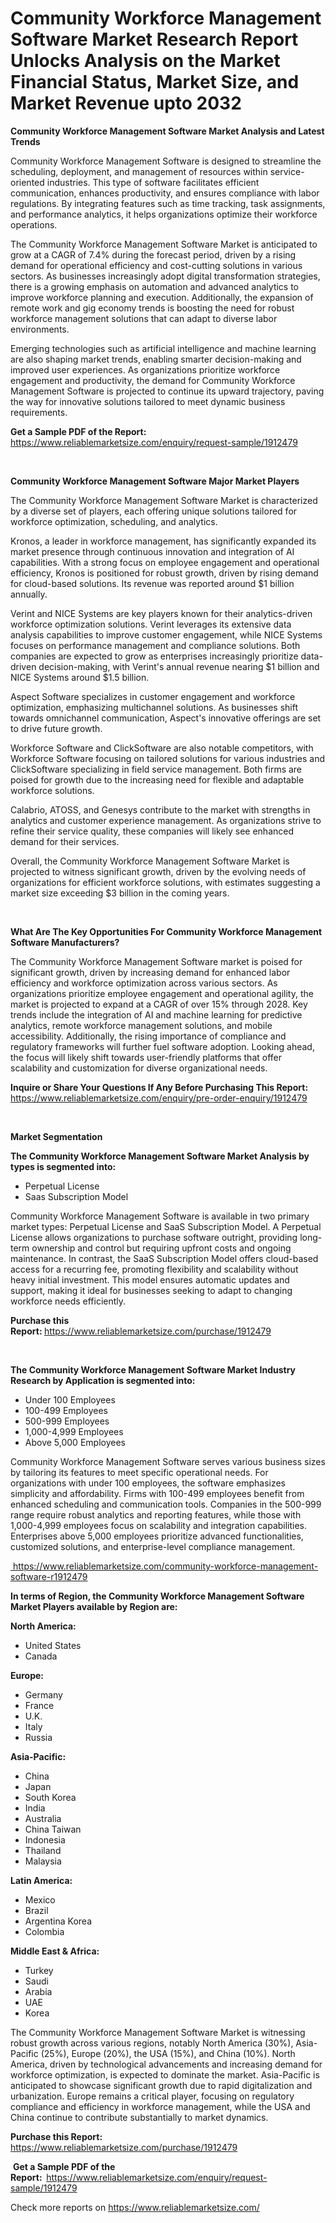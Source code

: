 <p><h1>Community Workforce Management Software Market Research Report Unlocks Analysis on the Market Financial Status, Market Size, and Market Revenue upto 2032</h1></p><p><strong>Community Workforce Management Software Market Analysis and Latest Trends</strong></p>
<p><p>Community Workforce Management Software is designed to streamline the scheduling, deployment, and management of resources within service-oriented industries. This type of software facilitates efficient communication, enhances productivity, and ensures compliance with labor regulations. By integrating features such as time tracking, task assignments, and performance analytics, it helps organizations optimize their workforce operations.</p><p>The Community Workforce Management Software Market is anticipated to grow at a CAGR of 7.4% during the forecast period, driven by a rising demand for operational efficiency and cost-cutting solutions in various sectors. As businesses increasingly adopt digital transformation strategies, there is a growing emphasis on automation and advanced analytics to improve workforce planning and execution. Additionally, the expansion of remote work and gig economy trends is boosting the need for robust workforce management solutions that can adapt to diverse labor environments.</p><p>Emerging technologies such as artificial intelligence and machine learning are also shaping market trends, enabling smarter decision-making and improved user experiences. As organizations prioritize workforce engagement and productivity, the demand for Community Workforce Management Software is projected to continue its upward trajectory, paving the way for innovative solutions tailored to meet dynamic business requirements.</p></p>
<p><strong>Get a Sample PDF of the Report:&nbsp;</strong> <a href="https://www.reliablemarketsize.com/enquiry/request-sample/1912479?utm_campaign=1143&utm_medium=2&utm_source=Github&utm_content=ia&utm_term=11032025&utm_id=community-workforce-management-software">https://www.reliablemarketsize.com/enquiry/request-sample/1912479</a></p>
<p>&nbsp;</p>
<p><strong>Community Workforce Management Software Major Market Players</strong></p>
<p><p>The Community Workforce Management Software Market is characterized by a diverse set of players, each offering unique solutions tailored for workforce optimization, scheduling, and analytics.</p><p>Kronos, a leader in workforce management, has significantly expanded its market presence through continuous innovation and integration of AI capabilities. With a strong focus on employee engagement and operational efficiency, Kronos is positioned for robust growth, driven by rising demand for cloud-based solutions. Its revenue was reported around $1 billion annually.</p><p>Verint and NICE Systems are key players known for their analytics-driven workforce optimization solutions. Verint leverages its extensive data analysis capabilities to improve customer engagement, while NICE Systems focuses on performance management and compliance solutions. Both companies are expected to grow as enterprises increasingly prioritize data-driven decision-making, with Verint's annual revenue nearing $1 billion and NICE Systems around $1.5 billion.</p><p>Aspect Software specializes in customer engagement and workforce optimization, emphasizing multichannel solutions. As businesses shift towards omnichannel communication, Aspect's innovative offerings are set to drive future growth.</p><p>Workforce Software and ClickSoftware are also notable competitors, with Workforce Software focusing on tailored solutions for various industries and ClickSoftware specializing in field service management. Both firms are poised for growth due to the increasing need for flexible and adaptable workforce solutions.</p><p>Calabrio, ATOSS, and Genesys contribute to the market with strengths in analytics and customer experience management. As organizations strive to refine their service quality, these companies will likely see enhanced demand for their services.</p><p>Overall, the Community Workforce Management Software Market is projected to witness significant growth, driven by the evolving needs of organizations for efficient workforce solutions, with estimates suggesting a market size exceeding $3 billion in the coming years.</p></p>
<p>&nbsp;</p>
<p><strong>What Are The Key Opportunities For Community Workforce Management Software Manufacturers?</strong></p>
<p><p>The Community Workforce Management Software market is poised for significant growth, driven by increasing demand for enhanced labor efficiency and workforce optimization across various sectors. As organizations prioritize employee engagement and operational agility, the market is projected to expand at a CAGR of over 15% through 2028. Key trends include the integration of AI and machine learning for predictive analytics, remote workforce management solutions, and mobile accessibility. Additionally, the rising importance of compliance and regulatory frameworks will further fuel software adoption. Looking ahead, the focus will likely shift towards user-friendly platforms that offer scalability and customization for diverse organizational needs.</p></p>
<p><strong>Inquire or Share Your Questions If Any Before Purchasing This Report:</strong> <a href="https://www.reliablemarketsize.com/enquiry/pre-order-enquiry/1912479?utm_campaign=1143&utm_medium=2&utm_source=Github&utm_content=ia&utm_term=11032025&utm_id=community-workforce-management-software">https://www.reliablemarketsize.com/enquiry/pre-order-enquiry/1912479</a></p>
<p>&nbsp;</p>
<p><strong>Market Segmentation</strong></p>
<p><strong>The Community Workforce Management Software Market Analysis by types is segmented into:</strong></p>
<p><ul><li>Perpetual License</li><li>Saas Subscription Model</li></ul></p>
<p><p>Community Workforce Management Software is available in two primary market types: Perpetual License and SaaS Subscription Model. A Perpetual License allows organizations to purchase software outright, providing long-term ownership and control but requiring upfront costs and ongoing maintenance. In contrast, the SaaS Subscription Model offers cloud-based access for a recurring fee, promoting flexibility and scalability without heavy initial investment. This model ensures automatic updates and support, making it ideal for businesses seeking to adapt to changing workforce needs efficiently.</p></p>
<p><strong>Purchase this Report:&nbsp;</strong><a href="https://www.reliablemarketsize.com/purchase/1912479?utm_campaign=1143&utm_medium=2&utm_source=Github&utm_content=ia&utm_term=11032025&utm_id=community-workforce-management-software">https://www.reliablemarketsize.com/purchase/1912479</a></p>
<p>&nbsp;</p>
<p><strong>The Community Workforce Management Software Market Industry Research by Application is segmented into:</strong></p>
<p><ul><li>Under 100 Employees</li><li>100-499 Employees</li><li>500-999 Employees</li><li>1,000-4,999 Employees</li><li>Above 5,000 Employees</li></ul></p>
<p><p>Community Workforce Management Software serves various business sizes by tailoring its features to meet specific operational needs. For organizations with under 100 employees, the software emphasizes simplicity and affordability. Firms with 100-499 employees benefit from enhanced scheduling and communication tools. Companies in the 500-999 range require robust analytics and reporting features, while those with 1,000-4,999 employees focus on scalability and integration capabilities. Enterprises above 5,000 employees prioritize advanced functionalities, customized solutions, and enterprise-level compliance management.</p></p>
<p><a href="https://www.reliablemarketsize.com/community-workforce-management-software-r1912479?utm_campaign=1143&utm_medium=2&utm_source=Github&utm_content=ia&utm_term=11032025&utm_id=community-workforce-management-software">&nbsp;https://www.reliablemarketsize.com/community-workforce-management-software-r1912479</a></p>
<p><strong>In terms of Region, the Community Workforce Management Software Market Players available by Region are:</strong></p>
<p>
    <p> <strong> North America: </strong>
        <ul>
            <li>United States</li>
            <li>Canada</li>
        </ul>
        </p> 
    <p> <strong> Europe: </strong>
        <ul>
            <li>Germany</li>
            <li>France</li>
            <li>U.K.</li>
            <li>Italy</li>
            <li>Russia</li>
        </ul>
        </p> 
    <p> <strong> Asia-Pacific: </strong>
        <ul>
            <li>China</li>
            <li>Japan</li>
            <li>South Korea</li>
            <li>India</li>
            <li>Australia</li>
            <li>China Taiwan</li>
            <li>Indonesia</li>
            <li>Thailand</li>
            <li>Malaysia</li>
        </ul>
        </p> 
    <p> <strong> Latin America: </strong>
        <ul>
            <li>Mexico</li>
            <li>Brazil</li>
            <li>Argentina Korea</li>
            <li>Colombia</li>
        </ul>
        </p> 
    <p> <strong> Middle East & Africa: </strong>
        <ul>
            <li>Turkey</li>
            <li>Saudi</li>
            <li>Arabia</li>
            <li>UAE</li>
            <li>Korea</li>
        </ul>
    </p>
    </p>
<p><p>The Community Workforce Management Software Market is witnessing robust growth across various regions, notably North America (30%), Asia-Pacific (25%), Europe (20%), the USA (15%), and China (10%). North America, driven by technological advancements and increasing demand for workforce optimization, is expected to dominate the market. Asia-Pacific is anticipated to showcase significant growth due to rapid digitalization and urbanization. Europe remains a critical player, focusing on regulatory compliance and efficiency in workforce management, while the USA and China continue to contribute substantially to market dynamics.</p></p>
<p><strong>Purchase this Report: </strong><a href="https://www.reliablemarketsize.com/purchase/1912479?utm_campaign=1143&utm_medium=2&utm_source=Github&utm_content=ia&utm_term=11032025&utm_id=community-workforce-management-software">https://www.reliablemarketsize.com/purchase/1912479</a></p>
<p>&nbsp;<strong>Get a Sample PDF of the Report:&nbsp;&nbsp;</strong><a href="https://www.reliablemarketsize.com/enquiry/request-sample/1912479?utm_campaign=1143&utm_medium=2&utm_source=Github&utm_content=ia&utm_term=11032025&utm_id=community-workforce-management-software">https://www.reliablemarketsize.com/enquiry/request-sample/1912479</a></p>
<p><strong></strong></p>
<p>Check more reports on <a href="https://www.reliablemarketsize.com/?utm_campaign=1143&utm_medium=2&utm_source=Github&utm_content=ia&utm_term=11032025&utm_id=community-workforce-management-software">https://www.reliablemarketsize.com/</a></p>